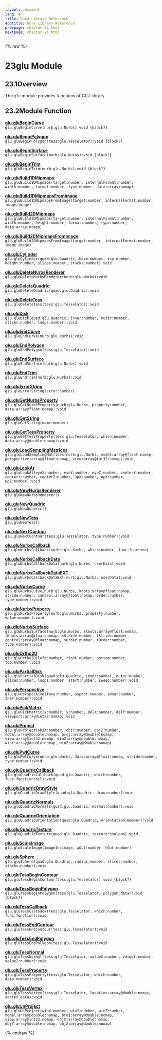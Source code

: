 ```yaml
---
layout: document
lang: en
title: Gura Library Reference
doctitle: Gura Library Reference
prevpage: chapter-22.html
nextpage: chapter-24.html
---
```

{% raw %}
<h1><span class="caption-index-1">23</span>glu Module</h1>
<h2><span class="caption-index-2">23.1</span><a name="anchor-23-1"></a>Overview</h2>
<p>
The <code class="highlighter-rouge">glu</code> module provides functions of GLU library.
</p>
<h2><span class="caption-index-2">23.2</span><a name="anchor-23-2"></a>Module Function</h2>
<p>
<div><strong style="text-decoration:underline">glu.gluBeginCurve</strong></div>
<div style="margin-bottom:1em"><code>glu.gluBeginCurve(nurb:glu.Nurbs):void {block?}</code></div>

</p>
<p>
<div><strong style="text-decoration:underline">glu.gluBeginPolygon</strong></div>
<div style="margin-bottom:1em"><code>glu.gluBeginPolygon(tess:glu.Tesselator):void {block?}</code></div>

</p>
<p>
<div><strong style="text-decoration:underline">glu.gluBeginSurface</strong></div>
<div style="margin-bottom:1em"><code>glu.gluBeginSurface(nurb:glu.Nurbs):void {block?}</code></div>

</p>
<p>
<div><strong style="text-decoration:underline">glu.gluBeginTrim</strong></div>
<div style="margin-bottom:1em"><code>glu.gluBeginTrim(nurb:glu.Nurbs):void {block?}</code></div>

</p>
<p>
<div><strong style="text-decoration:underline">glu.gluBuild1DMipmaps</strong></div>
<div style="margin-bottom:1em"><code>glu.gluBuild1DMipmaps(target:number, internalFormat:number, width:number, format:number, type:number, data:array:nomap)</code></div>

</p>
<p>
<div><strong style="text-decoration:underline">glu.gluBuild1DMipmapsFromImage</strong></div>
<div style="margin-bottom:1em"><code>glu.gluBuild1DMipmapsFromImage(target:number, internalFormat:number, image:image)</code></div>

</p>
<p>
<div><strong style="text-decoration:underline">glu.gluBuild2DMipmaps</strong></div>
<div style="margin-bottom:1em"><code>glu.gluBuild2DMipmaps(target:number, internalFormat:number, width:number, height:number, format:number, type:number, data:array:nomap)</code></div>

</p>
<p>
<div><strong style="text-decoration:underline">glu.gluBuild2DMipmapsFromImage</strong></div>
<div style="margin-bottom:1em"><code>glu.gluBuild2DMipmapsFromImage(target:number, internalFormat:number, image:image)</code></div>

</p>
<p>
<div><strong style="text-decoration:underline">glu.gluCylinder</strong></div>
<div style="margin-bottom:1em"><code>glu.gluCylinder(quad:glu.Quadric, base:number, top:number, height:number, slices:number, stacks:number):void</code></div>

</p>
<p>
<div><strong style="text-decoration:underline">glu.gluDeleteNurbsRenderer</strong></div>
<div style="margin-bottom:1em"><code>glu.gluDeleteNurbsRenderer(nurb:glu.Nurbs):void</code></div>

</p>
<p>
<div><strong style="text-decoration:underline">glu.gluDeleteQuadric</strong></div>
<div style="margin-bottom:1em"><code>glu.gluDeleteQuadric(quad:glu.Quadric):void</code></div>

</p>
<p>
<div><strong style="text-decoration:underline">glu.gluDeleteTess</strong></div>
<div style="margin-bottom:1em"><code>glu.gluDeleteTess(tess:glu.Tesselator):void</code></div>

</p>
<p>
<div><strong style="text-decoration:underline">glu.gluDisk</strong></div>
<div style="margin-bottom:1em"><code>glu.gluDisk(quad:glu.Quadric, inner:number, outer:number, slices:number, loops:number):void</code></div>

</p>
<p>
<div><strong style="text-decoration:underline">glu.gluEndCurve</strong></div>
<div style="margin-bottom:1em"><code>glu.gluEndCurve(nurb:glu.Nurbs):void</code></div>

</p>
<p>
<div><strong style="text-decoration:underline">glu.gluEndPolygon</strong></div>
<div style="margin-bottom:1em"><code>glu.gluEndPolygon(tess:glu.Tesselator):void</code></div>

</p>
<p>
<div><strong style="text-decoration:underline">glu.gluEndSurface</strong></div>
<div style="margin-bottom:1em"><code>glu.gluEndSurface(nurb:glu.Nurbs):void</code></div>

</p>
<p>
<div><strong style="text-decoration:underline">glu.gluEndTrim</strong></div>
<div style="margin-bottom:1em"><code>glu.gluEndTrim(nurb:glu.Nurbs):void</code></div>

</p>
<p>
<div><strong style="text-decoration:underline">glu.gluErrorString</strong></div>
<div style="margin-bottom:1em"><code>glu.gluErrorString(error:number)</code></div>

</p>
<p>
<div><strong style="text-decoration:underline">glu.gluGetNurbsProperty</strong></div>
<div style="margin-bottom:1em"><code>glu.gluGetNurbsProperty(nurb:glu.Nurbs, property:number, data:array@float:nomap):void</code></div>

</p>
<p>
<div><strong style="text-decoration:underline">glu.gluGetString</strong></div>
<div style="margin-bottom:1em"><code>glu.gluGetString(name:number)</code></div>

</p>
<p>
<div><strong style="text-decoration:underline">glu.gluGetTessProperty</strong></div>
<div style="margin-bottom:1em"><code>glu.gluGetTessProperty(tess:glu.Tesselator, which:number, data:array@double:nomap):void</code></div>

</p>
<p>
<div><strong style="text-decoration:underline">glu.gluLoadSamplingMatrices</strong></div>
<div style="margin-bottom:1em"><code>glu.gluLoadSamplingMatrices(nurb:glu.Nurbs, model:array@float:nomap, perspective:array@float:nomap, view:array@int32:nomap):void</code></div>

</p>
<p>
<div><strong style="text-decoration:underline">glu.gluLookAt</strong></div>
<div style="margin-bottom:1em"><code>glu.gluLookAt(eyeX:number, eyeY:number, eyeZ:number, centerX:number, centerY:number, centerZ:number, upX:number, upY:number, upZ:number):void</code></div>

</p>
<p>
<div><strong style="text-decoration:underline">glu.gluNewNurbsRenderer</strong></div>
<div style="margin-bottom:1em"><code>glu.gluNewNurbsRenderer()</code></div>

</p>
<p>
<div><strong style="text-decoration:underline">glu.gluNewQuadric</strong></div>
<div style="margin-bottom:1em"><code>glu.gluNewQuadric()</code></div>

</p>
<p>
<div><strong style="text-decoration:underline">glu.gluNewTess</strong></div>
<div style="margin-bottom:1em"><code>glu.gluNewTess()</code></div>

</p>
<p>
<div><strong style="text-decoration:underline">glu.gluNextContour</strong></div>
<div style="margin-bottom:1em"><code>glu.gluNextContour(tess:glu.Tesselator, type:number):void</code></div>

</p>
<p>
<div><strong style="text-decoration:underline">glu.gluNurbsCallback</strong></div>
<div style="margin-bottom:1em"><code>glu.gluNurbsCallback(nurbs:glu.Nurbs, which:number, func:function)</code></div>

</p>
<p>
<div><strong style="text-decoration:underline">glu.gluNurbsCallbackData</strong></div>
<div style="margin-bottom:1em"><code>glu.gluNurbsCallbackData(nurb:glu.Nurbs, userData):void</code></div>

</p>
<p>
<div><strong style="text-decoration:underline">glu.gluNurbsCallbackDataEXT</strong></div>
<div style="margin-bottom:1em"><code>glu.gluNurbsCallbackDataEXT(nurb:glu.Nurbs, userData):void</code></div>

</p>
<p>
<div><strong style="text-decoration:underline">glu.gluNurbsCurve</strong></div>
<div style="margin-bottom:1em"><code>glu.gluNurbsCurve(nurb:glu.Nurbs, knots:array@float:nomap, stride:number, control:array@float:nomap, order:number, type:number):void</code></div>

</p>
<p>
<div><strong style="text-decoration:underline">glu.gluNurbsProperty</strong></div>
<div style="margin-bottom:1em"><code>glu.gluNurbsProperty(nurb:glu.Nurbs, property:number, value:number):void</code></div>

</p>
<p>
<div><strong style="text-decoration:underline">glu.gluNurbsSurface</strong></div>
<div style="margin-bottom:1em"><code>glu.gluNurbsSurface(nurb:glu.Nurbs, sKnots:array@float:nomap, tKnots:array@float:nomap, sStride:number, tStride:number, control:array@float:nomap, sOrder:number, tOrder:number, type:number):void</code></div>

</p>
<p>
<div><strong style="text-decoration:underline">glu.gluOrtho2D</strong></div>
<div style="margin-bottom:1em"><code>glu.gluOrtho2D(left:number, right:number, bottom:number, top:number):void</code></div>

</p>
<p>
<div><strong style="text-decoration:underline">glu.gluPartialDisk</strong></div>
<div style="margin-bottom:1em"><code>glu.gluPartialDisk(quad:glu.Quadric, inner:number, outer:number, slices:number, loops:number, start:number, sweep:number):void</code></div>

</p>
<p>
<div><strong style="text-decoration:underline">glu.gluPerspective</strong></div>
<div style="margin-bottom:1em"><code>glu.gluPerspective(fovy:number, aspect:number, zNear:number, zFar:number):void</code></div>

</p>
<p>
<div><strong style="text-decoration:underline">glu.gluPickMatrix</strong></div>
<div style="margin-bottom:1em"><code>glu.gluPickMatrix(x:number, y:number, delX:number, delY:number, viewport:array@int32:nomap):void</code></div>

</p>
<p>
<div><strong style="text-decoration:underline">glu.gluProject</strong></div>
<div style="margin-bottom:1em"><code>glu.gluProject(objX:number, objY:number, objZ:number, model:array@double:nomap, proj:array@double:nomap, view:array@int32:nomap, winX:array@double:nomap, winY:array@double:nomap, winZ:array@double:nomap)</code></div>

</p>
<p>
<div><strong style="text-decoration:underline">glu.gluPwlCurve</strong></div>
<div style="margin-bottom:1em"><code>glu.gluPwlCurve(nurb:glu.Nurbs, data:array@float:nomap, stride:number, type:number):void</code></div>

</p>
<p>
<div><strong style="text-decoration:underline">glu.gluQuadricCallback</strong></div>
<div style="margin-bottom:1em"><code>glu.gluQuadricCallback(quad:glu.Quadric, which:number, func:function:nil):void</code></div>

</p>
<p>
<div><strong style="text-decoration:underline">glu.gluQuadricDrawStyle</strong></div>
<div style="margin-bottom:1em"><code>glu.gluQuadricDrawStyle(quad:glu.Quadric, draw:number):void</code></div>

</p>
<p>
<div><strong style="text-decoration:underline">glu.gluQuadricNormals</strong></div>
<div style="margin-bottom:1em"><code>glu.gluQuadricNormals(quad:glu.Quadric, normal:number):void</code></div>

</p>
<p>
<div><strong style="text-decoration:underline">glu.gluQuadricOrientation</strong></div>
<div style="margin-bottom:1em"><code>glu.gluQuadricOrientation(quad:glu.Quadric, orientation:number):void</code></div>

</p>
<p>
<div><strong style="text-decoration:underline">glu.gluQuadricTexture</strong></div>
<div style="margin-bottom:1em"><code>glu.gluQuadricTexture(quad:glu.Quadric, texture:boolean):void</code></div>

</p>
<p>
<div><strong style="text-decoration:underline">glu.gluScaleImage</strong></div>
<div style="margin-bottom:1em"><code>glu.gluScaleImage(imageIn:image, wOut:number, hOut:number)</code></div>

</p>
<p>
<div><strong style="text-decoration:underline">glu.gluSphere</strong></div>
<div style="margin-bottom:1em"><code>glu.gluSphere(quad:glu.Quadric, radius:number, slices:number, stacks:number):void</code></div>

</p>
<p>
<div><strong style="text-decoration:underline">glu.gluTessBeginContour</strong></div>
<div style="margin-bottom:1em"><code>glu.gluTessBeginContour(tess:glu.Tesselator):void {block?}</code></div>

</p>
<p>
<div><strong style="text-decoration:underline">glu.gluTessBeginPolygon</strong></div>
<div style="margin-bottom:1em"><code>glu.gluTessBeginPolygon(tess:glu.Tesselator, polygon_data):void {block?}</code></div>

</p>
<p>
<div><strong style="text-decoration:underline">glu.gluTessCallback</strong></div>
<div style="margin-bottom:1em"><code>glu.gluTessCallback(tess:glu.Tesselator, which:number, func:function):void</code></div>

</p>
<p>
<div><strong style="text-decoration:underline">glu.gluTessEndContour</strong></div>
<div style="margin-bottom:1em"><code>glu.gluTessEndContour(tess:glu.Tesselator):void</code></div>

</p>
<p>
<div><strong style="text-decoration:underline">glu.gluTessEndPolygon</strong></div>
<div style="margin-bottom:1em"><code>glu.gluTessEndPolygon(tess:glu.Tesselator):void</code></div>

</p>
<p>
<div><strong style="text-decoration:underline">glu.gluTessNormal</strong></div>
<div style="margin-bottom:1em"><code>glu.gluTessNormal(tess:glu.Tesselator, valueX:number, valueY:number, valueZ:number):void</code></div>

</p>
<p>
<div><strong style="text-decoration:underline">glu.gluTessProperty</strong></div>
<div style="margin-bottom:1em"><code>glu.gluTessProperty(tess:glu.Tesselator, which:number, data:number):void</code></div>

</p>
<p>
<div><strong style="text-decoration:underline">glu.gluTessVertex</strong></div>
<div style="margin-bottom:1em"><code>glu.gluTessVertex(tess:glu.Tesselator, location:array@double:nomap, vertex_data):void</code></div>

</p>
<p>
<div><strong style="text-decoration:underline">glu.gluUnProject</strong></div>
<div style="margin-bottom:1em"><code>glu.gluUnProject(winX:number, winY:number, winZ:number, model:array@double:nomap, proj:array@double:nomap, view:array@int32:nomap, objX:array@double:nomap, objY:array@double:nomap, objZ:array@double:nomap)</code></div>

</p>
<p />

{% endraw %}
